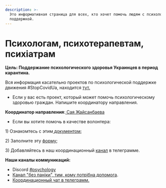 ```yaml
---
description: >-
  Это информативная страница для всех, кто хочет помочь людям с психологической
  поддержкой.
---
```


# Психологам, психотерапевтам, психіатрам

**Цель: Поддержание психологического здоровья Украинцев в период карантина.**

Вся информация касательно проектов по психологической поддержке движения \#StopCovidUa, находится [тут. ](https://wiki.stopcovid.org.ua/proekti/psychological-support)

* Если у вас есть проект, который может помочь психологическому здоровью граждан. Напишите координатору направления.

**Координатор направления**:[ Сая Жайсанбаева](https://t.me/SayaSemenchuk)

* Если вы хотите помочь в качестве волонтера: 

1\) Ознакомтесь с этим[ документом](https://wiki.stopcovid.org.ua/organizaciya/informaciya-dlya-volonterov-onboarding); 

2\) Заполните эту [форму](https://docs.google.com/spreadsheets/d/1TJtvt8ezKGul1dUbZvLUFw0CyDjGT0PUvNE_h19JYso/edit#gid=0); 

3\) Добавляйтесь в наш координационный [канал](https://t.me/keepcalmanddontpanic) в телеграмме. 

**Наши каналы коммуникаций:**

* Discord [\#psychology](https://discord.gg/HqSr3w)
* [Канал "без паніки", тим, кому потрібна допомога](https://t.me/bezpaniky).
* [Координационный чат в телеграмм.](https://t.me/keepcalmanddontpanic) 







